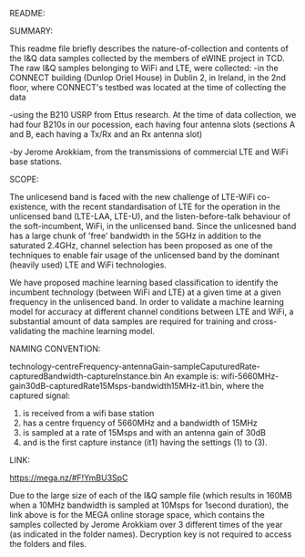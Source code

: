 README:

SUMMARY:

This readme file briefly describes the nature-of-collection and contents of the I&Q data samples collected by the members of eWINE project in TCD. The raw I&Q samples belonging to WiFi and LTE, were collected:
 -in the CONNECT building (Dunlop Oriel House) in Dublin 2, in Ireland, in the 2nd floor, where CONNECT's testbed was located at the time of collecting the data
 
 -using the B210 USRP from Ettus research. At the time of data collection, we had four B210s in our pocession, each having four antenna slots (sections A and B, each having a Tx/Rx and an Rx antenna slot)
 
 -by Jerome Arokkiam, from the transmissions of commercial LTE and WiFi base stations.

SCOPE:

The unlicesend band is faced with the new challenge of LTE-WiFi co-existence, with the recent standardisation of LTE for the operation in the unlicensed band (LTE-LAA, LTE-U), and the listen-before-talk behaviour of the soft-incumbent, WiFi, in the unlicensed band. Since the unlicesned band has a large chunk of 'free' bandwidth in the 5GHz in addition to the saturated 2.4GHz, channel selection has been proposed as one of the techniques to enable fair usage of the unlicensed band by the dominant (heavily used) LTE and WiFi technologies.

We have proposed machine learning based classification to identify the incumbent technology (between WiFi and LTE) at a given time at a given frequency in the unlisenced band. In order to validate a machine learning model for accuracy at different channel conditions between LTE and WiFi, a substantial amount of data samples are required for training and cross-validating the machine learning model.

NAMING CONVENTION:

technology-centreFrequency-antennaGain-sampleCaputuredRate-capturedBandwidth-captureInstance.bin
An example is:
wifi-5660MHz-gain30dB-capturedRate15Msps-bandwidth15MHz-it1.bin, where the captured signal:
1. is received from a wifi base station
2. has a centre frquency of 5660MHz and a bandwidth of 15MHz
3. is sampled at a rate of 15Msps and with an antenna gain of 30dB
4. and is the first capture instance (it1) having the settings (1) to (3).

LINK:

https://mega.nz/#F!YmBU3SpC

Due to the large size of each of the I&Q sample file (which results in 160MB when a 10MHz bandwidth is sampled at 10Msps for 1second duration), the link above is for the MEGA online storage space, which contains the samples collected by Jerome Arokkiam over 3 different times of the year (as indicated in the folder names). Decryption key is not required to access the folders and files.
